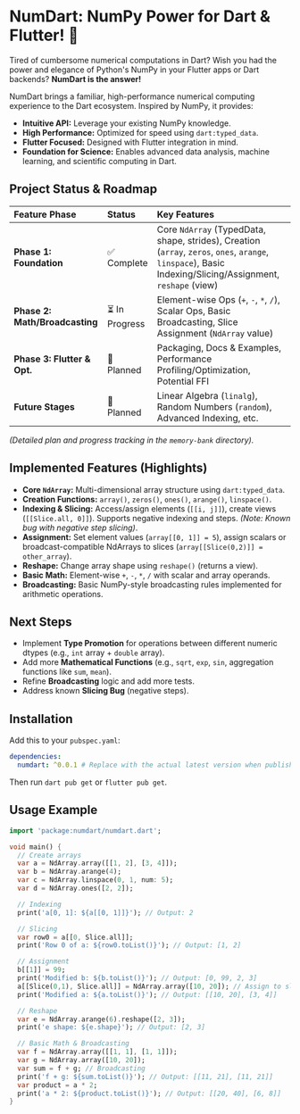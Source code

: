 # NumDart: NumPy Power for Dart & Flutter! 🚀

Tired of cumbersome numerical computations in Dart? Wish you had the power and
elegance of Python's NumPy in your Flutter apps or Dart backends? **NumDart is
the answer!**

NumDart brings a familiar, high-performance numerical computing experience to
the Dart ecosystem. Inspired by NumPy, it provides:

- **Intuitive API:** Leverage your existing NumPy knowledge.
- **High Performance:** Optimized for speed using `dart:typed_data`.
- **Flutter Focused:** Designed with Flutter integration in mind.
- **Foundation for Science:** Enables advanced data analysis, machine learning,
  and scientific computing in Dart.

## Project Status & Roadmap

| Feature Phase                  | Status         | Key Features                                                                                                                                               |
| :----------------------------- | :------------- | :--------------------------------------------------------------------------------------------------------------------------------------------------------- |
| **Phase 1: Foundation**        | ✅ Complete    | Core `NdArray` (TypedData, shape, strides), Creation (`array`, `zeros`, `ones`, `arange`, `linspace`), Basic Indexing/Slicing/Assignment, `reshape` (view) |
| **Phase 2: Math/Broadcasting** | ⏳ In Progress | Element-wise Ops (`+`, `-`, `*`, `/`), Scalar Ops, Basic Broadcasting, Slice Assignment (`NdArray` value)                                                  |
| **Phase 3: Flutter & Opt.**    | 📅 Planned     | Packaging, Docs & Examples, Performance Profiling/Optimization, Potential FFI                                                                              |
| **Future Stages**              | 📅 Planned     | Linear Algebra (`linalg`), Random Numbers (`random`), Advanced Indexing, etc.                                                                              |

_(Detailed plan and progress tracking in the `memory-bank` directory)._

## Implemented Features (Highlights)

- **Core `NdArray`:** Multi-dimensional array structure using `dart:typed_data`.
- **Creation Functions:** `array()`, `zeros()`, `ones()`, `arange()`,
  `linspace()`.
- **Indexing & Slicing:** Access/assign elements (`[[i, j]]`), create views
  (`[[Slice.all, 0]]`). Supports negative indexing and steps. _(Note: Known bug
  with negative step slicing)_.
- **Assignment:** Set element values (`array[[0, 1]] = 5`), assign scalars or
  broadcast-compatible NdArrays to slices (`array[[Slice(0,2)]] = other_array`).
- **Reshape:** Change array shape using `reshape()` (returns a view).
- **Basic Math:** Element-wise `+`, `-`, `*`, `/` with scalar and array
  operands.
- **Broadcasting:** Basic NumPy-style broadcasting rules implemented for
  arithmetic operations.

## Next Steps

- Implement **Type Promotion** for operations between different numeric dtypes
  (e.g., `int` array + `double` array).
- Add more **Mathematical Functions** (e.g., `sqrt`, `exp`, `sin`, aggregation
  functions like `sum`, `mean`).
- Refine **Broadcasting** logic and add more tests.
- Address known **Slicing Bug** (negative steps).

## Installation

Add this to your `pubspec.yaml`:

```yaml
dependencies:
  numdart: ^0.0.1 # Replace with the actual latest version when published
```

Then run `dart pub get` or `flutter pub get`.

## Usage Example

```dart
import 'package:numdart/numdart.dart';

void main() {
  // Create arrays
  var a = NdArray.array([[1, 2], [3, 4]]);
  var b = NdArray.arange(4);
  var c = NdArray.linspace(0, 1, num: 5);
  var d = NdArray.ones([2, 2]);

  // Indexing
  print('a[0, 1]: ${a[[0, 1]]}'); // Output: 2

  // Slicing
  var row0 = a[[0, Slice.all]];
  print('Row 0 of a: ${row0.toList()}'); // Output: [1, 2]

  // Assignment
  b[[1]] = 99;
  print('Modified b: ${b.toList()}'); // Output: [0, 99, 2, 3]
  a[[Slice(0,1), Slice.all]] = NdArray.array([10, 20]); // Assign to slice
  print('Modified a: ${a.toList()}'); // Output: [[10, 20], [3, 4]]

  // Reshape
  var e = NdArray.arange(6).reshape([2, 3]);
  print('e shape: ${e.shape}'); // Output: [2, 3]

  // Basic Math & Broadcasting
  var f = NdArray.array([[1, 1], [1, 1]]);
  var g = NdArray.array([10, 20]);
  var sum = f + g; // Broadcasting
  print('f + g: ${sum.toList()}'); // Output: [[11, 21], [11, 21]]
  var product = a * 2;
  print('a * 2: ${product.toList()}'); // Output: [[20, 40], [6, 8]]
}
```
